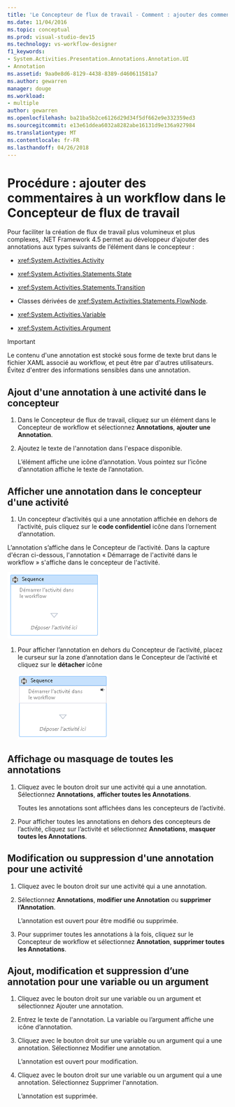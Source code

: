 ```yaml
---
title: 'Le Concepteur de flux de travail - Comment : ajouter des commentaires à un flux de travail'
ms.date: 11/04/2016
ms.topic: conceptual
ms.prod: visual-studio-dev15
ms.technology: vs-workflow-designer
f1_keywords:
- System.Activities.Presentation.Annotations.Annotation.UI
- Annotation
ms.assetid: 9aa0e8d6-8129-4438-8389-d460611581a7
ms.author: gewarren
manager: douge
ms.workload:
- multiple
author: gewarren
ms.openlocfilehash: ba21ba5b2ce6126d29d34f5df662e9e332359ed3
ms.sourcegitcommit: e13e61ddea6032a8282abe16131d9e136a927984
ms.translationtype: MT
ms.contentlocale: fr-FR
ms.lasthandoff: 04/26/2018
---
```

# <a name="how-to-add-comments-to-a-workflow-in-the-workflow-designer"></a>Procédure : ajouter des commentaires à un workflow dans le Concepteur de flux de travail

Pour faciliter la création de flux de travail plus volumineux et plus complexes, .NET Framework 4.5 permet au développeur d’ajouter des annotations aux types suivants de l’élément dans le concepteur :

-   <xref:System.Activities.Activity>

-   <xref:System.Activities.Statements.State>

-   <xref:System.Activities.Statements.Transition>

-   Classes dérivées de <xref:System.Activities.Statements.FlowNode>.

-   <xref:System.Activities.Variable>

-   <xref:System.Activities.Argument>

> [!IMPORTANT]
> Le contenu d'une annotation est stocké sous forme de texte brut dans le fichier XAML associé au workflow, et peut être par d'autres utilisateurs. Évitez d'entrer des informations sensibles dans une annotation.

## <a name="adding-an-annotation-to-an-activity-in-the-designer"></a>Ajout d'une annotation à une activité dans le concepteur

1. Dans le Concepteur de flux de travail, cliquez sur un élément dans le Concepteur de workflow et sélectionnez **Annotations**, **ajouter une Annotation**.

1. Ajoutez le texte de l'annotation dans l'espace disponible.

   L’élément affiche une icône d’annotation. Vous pointez sur l’icône d’annotation affiche le texte de l’annotation.

## <a name="displaying-an-annotation-in-an-activitys-designer"></a>Afficher une annotation dans le concepteur d'une activité

1.  Un concepteur d’activités qui a une annotation affichée en dehors de l’activité, puis cliquez sur le **code confidentiel** icône dans l’ornement d’annotation.

   L’annotation s’affiche dans le Concepteur de l’activité. Dans la capture d'écran ci-dessous, l'annotation « Démarrage de l'activité dans le workflow » s'affiche dans le concepteur de l'activité.

   ![Annotation affichée dans le Concepteur d’activités](../workflow-designer/media/annotationindesigner.png "AnnotationInDesigner")

1. Pour afficher l’annotation en dehors du Concepteur de l’activité, placez le curseur sur la zone d’annotation dans le Concepteur de l’activité et cliquez sur le **détacher** icône

   ![Annotation affichée en dehors d’un concepteur d’activités](../workflow-designer/media/annotationoutsidedesigner.png "AnnotationOutsideDesigner")

## <a name="showing-or-hiding-all-annotations"></a>Affichage ou masquage de toutes les annotations

1. Cliquez avec le bouton droit sur une activité qui a une annotation. Sélectionnez **Annotations**, **afficher toutes les Annotations**.

   Toutes les annotations sont affichées dans les concepteurs de l’activité.

1. Pour afficher toutes les annotations en dehors des concepteurs de l’activité, cliquez sur l’activité et sélectionnez **Annotations**, **masquer toutes les Annotations**.

## <a name="editing-or-deleting-an-annotation-for-an-activity"></a>Modification ou suppression d'une annotation pour une activité

1. Cliquez avec le bouton droit sur une activité qui a une annotation.

1. Sélectionnez **Annotations**, **modifier une Annotation** ou **supprimer l’Annotation**.

   L’annotation est ouvert pour être modifié ou supprimée.

1. Pour supprimer toutes les annotations à la fois, cliquez sur le Concepteur de workflow et sélectionnez **Annotation**, **supprimer toutes les Annotations**.

## <a name="adding-editing-and-deleting-an-annotation-for-a-variable-or-argument"></a>Ajout, modification et suppression d’une annotation pour une variable ou un argument

1. Cliquez avec le bouton droit sur une variable ou un argument et sélectionnez Ajouter une annotation.

1. Entrez le texte de l'annotation. La variable ou l’argument affiche une icône d’annotation.

1. Cliquez avec le bouton droit sur une variable ou un argument qui a une annotation. Sélectionnez Modifier une annotation.

   L’annotation est ouvert pour modification.

1. Cliquez avec le bouton droit sur une variable ou un argument qui a une annotation. Sélectionnez Supprimer l'annotation.

   L’annotation est supprimée.